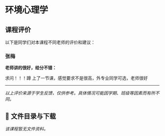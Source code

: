 # 环境心理学

## 课程评价

以下是同学们对本课程不同老师的评价和建议：

### 张梅

**老师讲的很好，给分不错：**

求问！！！蹲   上了一节课，感觉要求不是很高，外专业同学可选，老师很好

---

*以上评价来源于学生反馈，仅供参考。具体情况可能因学期、班级等因素而有所不同。*
## 📄 文件目录与下载

_该课程暂无文件资料。_
